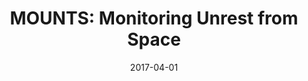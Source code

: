 ---
title: "MOUNTS: Monitoring Unrest from Space"
summary: Space-based volcano monitoring platform powered by Sentinel (-1, -2, -5P) and Deep Learning.
tags:
  - Deep Learning
authors:
  - admin
role: <u>Principal Investigator</u> (PI)
funding_source: '[Geo.X](https://www.geo-x.net/en/)'

# Funding period
# NB1: date format forced in compact-project.html
# NB2: if "date" is in the future, need to add metadata "publishDate" to today
date: 2017-04-01
date_end: 2019-04-01 # parse '' to ignore
  
# Optional external URL for project (replaces project detail page).
external_link: 'http://mounts-project.com/about'

image:
  caption: MOUNTS
  focal_point: Smart

links:
  - icon: twitter
    icon_pack: fab
    name: Follow
    url: https://twitter.com/MountsSystem
url_code: ''
url_pdf: ''
url_slides: ''
url_video: ''

# Slides (optional).
#   Associate this project with Markdown slides.
#   Simply enter your slide deck's filename without extension.
#   E.g. `slides = "example-slides"` references `content/slides/example-slides.md`.
#   Otherwise, set `slides = ""`.
slides: ""
---